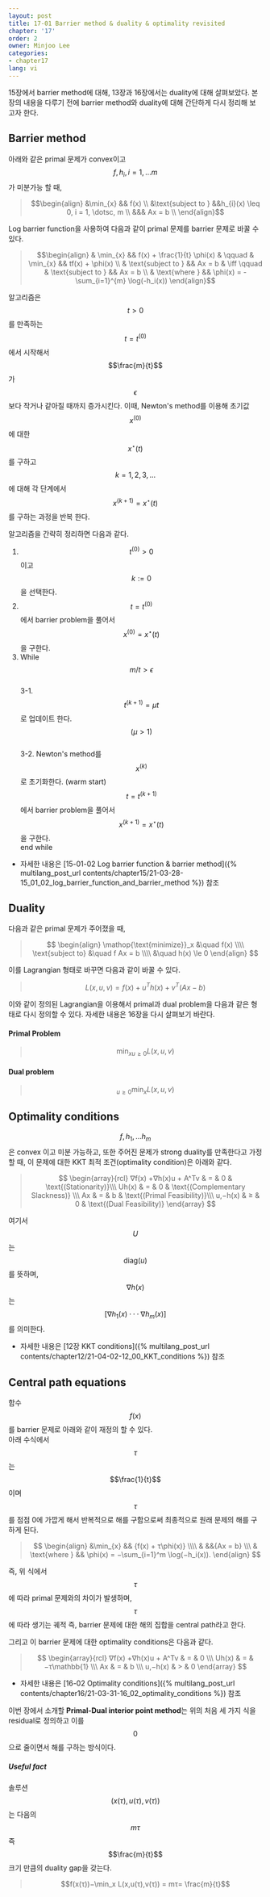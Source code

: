 ```yaml
---
layout: post
title: 17-01 Barrier method & duality & optimality revisited
chapter: '17'
order: 2
owner: Minjoo Lee
categories:
- chapter17
lang: vi
---
```


15장에서 barrier method에 대해, 13장과 16장에서는 duality에 대해 살펴보았다.
본 장의 내용을 다루기 전에 barrier method와 duality에 대해 간단하게 다시 정리해 보고자 한다.



## Barrier method
아래와  같은 primal 문제가 convex이고 $$f, h_i , i = 1, . . . m$$가 미분가능 할 때,   
> $$\begin{align}
> &\min_{x} && f(x) \\
> &\text{subject to } &&h_{i}(x) \leq 0, i = 1, \dotsc, m \\
> &&& Ax = b \\
> \end{align}$$

Log barrier function을 사용하여 다음과 같이 primal 문제를 barrier 문제로 바꿀 수 있다.

> $$\begin{align}
> & \min_{x} && f(x) + \frac{1}{t} \phi(x) & \qquad & \min_{x} && tf(x) + \phi(x) \\
> & \text{subject to } && Ax = b & \iff \qquad & \text{subject to } && Ax = b \\
> & \text{where } && \phi(x) = - \sum_{i=1}^{m} \log(-h_i(x))
> \end{align}$$

알고리즘은 $$t > 0$$를 만족하는 $$t = t^{(0)}$$에서 시작해서 $$\frac{m}{t}$$가 $$\epsilon$$보다 작거나 같아질 때까지 증가시킨다. 이때, Newton's method를 이용해 초기값 $$x^{(0)}$$에 대한 $$x^{\star}(t)$$를 구하고 $$k = 1, 2, 3, . . .$$에 대해 각 단계에서  $$x^{(k+1)} = x^{\star}(t)$$를 구하는 과정을 반복 한다.

알고리즘을 간략히 정리하면 다음과 같다.

1. $$t^{(0)} \gt 0$$이고 $$k := 0$$을 선택한다.
2. $$t = t^{(0)}$$에서 barrier problem을 풀어서 $$x^{(0)} = x^{\star}(t)$$을 구한다.
3. While $$m/t \gt \epsilon$$ <br>
  3-1. $$t^{(k+1)} = µt$$로 업데이트 한다. $$(µ > 1)$$ <br>
  3-2. Newton's method를 $$x^{(k)}$$로 초기화한다. (warm start)<br>
        $$t = t^{(k+1)}$$에서 barrier problem을 풀어서 $$x^{(k+1)} = x^{\star}(t)$$을 구한다.<br>
  end while<br>

* 자세한 내용은  [15-01-02 Log barrier function & barrier method]({% multilang_post_url contents/chapter15/21-03-28-15_01_02_log_barrier_function_and_barrier_method %}) 참조


## Duality
다음과 같은 primal 문제가 주어졌을 때, 
>$$
>\begin{align}
>    \mathop{\text{minimize}}_x &\quad f(x) \\\\
>    \text{subject to} &\quad f Ax = b \\\\
>    &\quad h(x) \le 0
>\end{align}
>$$

이를 Lagrangian 형태로 바꾸면 다음과 같이 바꿀 수 있다.
>$$
>L(x,u,v) = f(x) + u^Th(x) + v^T(Ax - b)
>$$

이와 같이 정의된 Lagrangian을 이용해서 primal과 dual problem을 다음과 같은 형태로 다시 정의할 수 있다. 자세한 내용은 16장을 다시 살펴보기 바란다.<br>
#### Primal Problem
>$$
>\min_x \mathop{\max_{u,v}}_{u \geq 0} L(x,u,v)
>$$

#### Dual problem
>$$
>\mathop{\max_{u,v}}_{u \geq 0} \min_x L(x,u,v)
>$$

## Optimality conditions

$$f,h_1,...h_m$$은 convex 이고 미분 가능하고, 또한 주어진 문제가 strong duality를 만족한다고 가정할 때, 이 문제에 대한 KKT 최적 조건(optimality condition)은 아래와 같다.

> $$
> \begin{array}{rcl}
> ∇f(x) +∇h(x)u + A^Tv & = & 0 & \text{(Stationarity)}\\\
>  Uh(x) & = & 0 & \text{(Complementary Slackness)} \\\
> Ax & = & b & \text{(Primal Feasibility)}\\\
> u,−h(x)  & ≥ & 0 & \text{(Dual Feasibility)}
> \end{array}
> $$

여기서 $$U$$는 $$\text{diag}(u)$$를 뜻하며, $$∇h(x)$$는 $$ [ ∇h_1(x) ··· ∇h_m(x) ]$$를 의미한다.

* 자세한 내용은 [12장 KKT conditions]({% multilang_post_url contents/chapter12/21-04-02-12_00_KKT_conditions %}) 참조

## Central path equations
함수 $$f(x)$$를 barrier 문제로 아래와 같이 재정의 할 수 있다.<br>
아래 수식에서 $$τ$$는 $$\frac{1}{t}$$이며 $$\tau$$를 점점 0에 가깝게 해서 반복적으로 해를 구함으로써 최종적으로 원래 문제의 해를 구하게 된다.

>$$
>\begin{align}
>&\min_{x} && {f(x) + τ\phi(x)} \\\\
>& &&{Ax = b} \\\
>& \text{where } && \phi(x) = −\sum_{i=1}^m \log(−h_i(x)).
>\end{align}
>$$

즉, 위 식에서 $$τ$$에 따라 primal 문제와의 차이가 발생하며, $$τ$$에 따라 생기는 궤적 즉, barrier 문제에 대한 해의 집합을 central path라고 한다.

그리고 이 barrier 문제에 대한 optimality conditions은 다음과 같다.
> $$
> \begin{array}{rcl}
> ∇f(x) +∇h(x)u + A^Tv  & = & 0 \\\
> Uh(x) & = & −τ\mathbb{1} \\\
> Ax & = & b \\\
> u,−h(x)  & > & 0
> \end{array}
> $$
 
* 자세한 내용은 [16-02 Optimality conditions]({% multilang_post_url contents/chapter16/21-03-31-16_02_optimality_conditions %}) 참조

이번 장에서 소개할 **Primal-Dual interior point method**는 위의 처음 세 가지 식을 residual로 정의하고 이를 $$0$$으로 줄이면서 해를 구하는 방식이다.

##### Useful fact
솔루션 $$(x(τ),u(τ),v(τ))$$는 다음의 $$mτ$$ 즉 $$\frac{m}{t}$$ 크기 만큼의 duality gap을 갖는다.
> $$f(x(τ))−\min_x L(x,u(τ),v(τ)) = mτ= \frac{m}{t}$$

